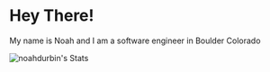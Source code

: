 # Hey There!

My name is Noah and I am a software engineer in Boulder Colorado


![noahdurbin's Stats](https://github-readme-stats.vercel.app/api?username=noahdurbin&theme=default&show_icons=true&hide_border=true&count_private=true)

